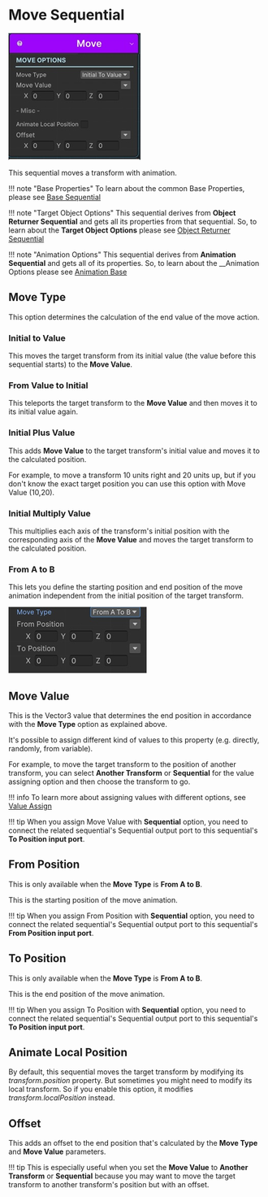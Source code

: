 # Move Sequential

![Move Sequential](/img/sequential_move.jpg)

This sequential moves a transform with animation.

!!! note "Base Properties"
    To learn about the common Base Properties, please see [Base Sequential](../sequential_base.md)

!!! note "Target Object Options"
    This sequential derives from __Object Returner Sequential__ and gets all its properties from that sequential. So, to learn about the __Target Object Options__ please see [Object Returner Sequential](../sequentialobjectreturner/index.md)

!!! note "Animation Options"
    This sequential derives from __Animation Sequential__ and gets all of its properties. So, to learn about the __Animation Options please see [Animation Base](index.md)


## Move Type

This option determines the calculation of the end value of the move action.

### Initial to Value

This moves the target transform from its initial value (the value before this sequential starts) to the __Move Value__.


### From Value to Initial

This teleports the target transform to the __Move Value__ and then moves it to its initial value again.

### Initial Plus Value

This adds __Move Value__ to the target transform's initial value and moves it to the calculated position.

For example, to move a transform 10 units right and 20 units up, but if you don't know the exact target position you can use this option with Move Value (10,20). 

### Initial Multiply Value

This multiplies each axis of the transform's initial position with the corresponding axis of the __Move Value__ and moves the target transform to the calculated position.

### From A to B

This lets you define the starting position and end position of the move animation independent from the initial position of the target transform.

![From A to B](/img/sequential_move_ab.jpg)

## Move Value

This is the Vector3 value that determines the end position in accordance with the __Move Type__ option as explained above.

It's possible to assign different kind of values to this property (e.g. directly, randomly, from variable).

For example, to move the target transform to the position of another transform, you can select __Another Transform__ or __Sequential__ for the value assigning option and then choose the transform to go.

!!! info
    To learn more about assigning values with different options, see [Value Assign](../../valueassign.md)

!!! tip
    When you assign Move Value with __Sequential__ option, you need to connect the related sequential's Sequential output port to this sequential's __To Position input port__. 

## From Position

This is only available when the __Move Type__ is __From A to B__.

This is the starting position of the move animation.

!!! tip
    When you assign From Position with __Sequential__ option, you need to connect the related sequential's Sequential output port to this sequential's __From Position input port__. 

## To Position

This is only available when the __Move Type__ is __From A to B__.

This is the end position of the move animation.

!!! tip
    When you assign To Position with __Sequential__ option, you need to connect the related sequential's Sequential output port to this sequential's __To Position input port__. 

## Animate Local Position

By default, this sequential moves the target transform by modifying its _transform.position_ property. But sometimes you might need to modify its local transform. So if you enable this option, it modifies _transform.localPosition_ instead.

## Offset

This adds an offset to the end position that's calculated by the __Move Type__ and __Move Value__ parameters.

!!! tip
    This is especially useful when you set the __Move Value__ to __Another Transform__ or __Sequential__ because you may want to move the target transform to another transform's position but with an offset.